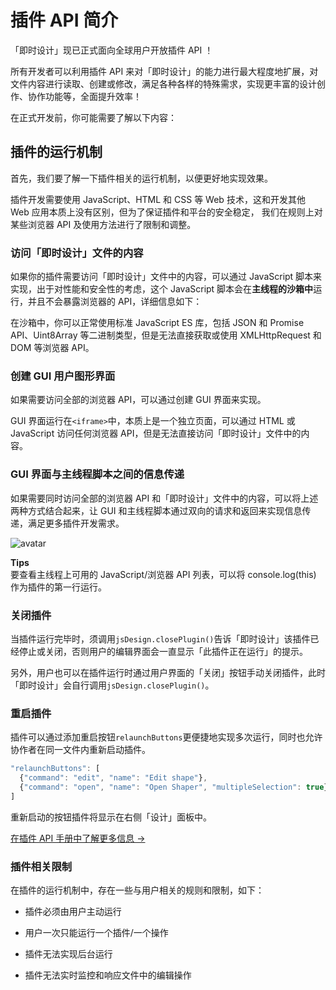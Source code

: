 # 插件 API 简介

「即时设计」现已正式面向全球用户开放插件 API ！

所有开发者可以利用插件 API 来对「即时设计」的能力进行最大程度地扩展，对文件内容进行读取、创建或修改，满足各种各样的特殊需求，实现更丰富的设计创作、协作功能等，全面提升效率！

在正式开发前，你可能需要了解以下内容：

## 插件的运行机制

首先，我们要了解一下插件相关的运行机制，以便更好地实现效果。

插件开发需要使用 JavaScript、HTML 和 CSS 等 Web 技术，这和开发其他 Web 应用本质上没有区别，但为了保证插件和平台的安全稳定， 我们在规则上对某些浏览器 API 及使用方法进行了限制和调整。

### 访问「即时设计」文件的内容

如果你的插件需要访问「即时设计」文件中的内容，可以通过 JavaScript 脚本来实现，出于对性能和安全性的考虑，这个 JavaScript 脚本会在**主线程的沙箱中**运行，并且不会暴露浏览器的 API，详细信息如下：

在沙箱中，你可以正常使用标准 JavaScript ES 库，包括 JSON 和 Promise API、Uint8Array 等二进制类型，但是无法直接获取或使用 XMLHttpRequest 和 DOM 等浏览器 API。

### 创建 GUI 用户图形界面

如果需要访问全部的浏览器 API，可以通过创建 GUI 界面来实现。

GUI 界面运行在`<iframe>`中，本质上是一个独立页面，可以通过 HTML 或 JavaScript 访问任何浏览器 API，但是无法直接访问「即时设计」文件中的内容。

### GUI 界面与主线程脚本之间的信息传递

如果需要同时访问全部的浏览器 API 和「即时设计」文件中的内容，可以将上述两种方式结合起来，让 GUI 和主线程脚本通过双向的请求和返回来实现信息传递，满足更多插件开发需求。

![avatar](https://img.js.design/assets/developer-doc/plugin/images/intro/intro-01.png)

<p class="warn"><b>Tips</b><br>要查看主线程上可用的 JavaScript/浏览器 API 列表，可以将 console.log(this) 作为插件的第一行运行。</p>

### 关闭插件

当插件运行完毕时，须调用`jsDesign.closePlugin()`告诉「即时设计」该插件已经停止或关闭，否则用户的编辑界面会一直显示「此插件正在运行」的提示。

另外，用户也可以在插件运行时通过用户界面的「关闭」按钮手动关闭插件，此时「即时设计」会自行调用`jsDesign.closePlugin()`。

### 重启插件

插件可以通过添加重启按钮`relaunchButtons`更便捷地实现多次运行，同时也允许协作者在同一文件内重新启动插件。

```JavaScript
"relaunchButtons": [
  {"command": "edit", "name": "Edit shape"},
  {"command": "open", "name": "Open Shaper", "multipleSelection": true}
]
```

重新启动的按钮插件将显示在右侧「设计」面板中。

[在插件 API 手册中了解更多信息 →](/developer-doc/plugin/API/1.Reference/1.intro)

### 插件相关限制

在插件的运行机制中，存在一些与用户相关的规则和限制，如下：

- 插件必须由用户主动运行

- 用户一次只能运行一个插件/一个操作

- 插件无法实现后台运行

- 插件无法实时监控和响应文件中的编辑操作